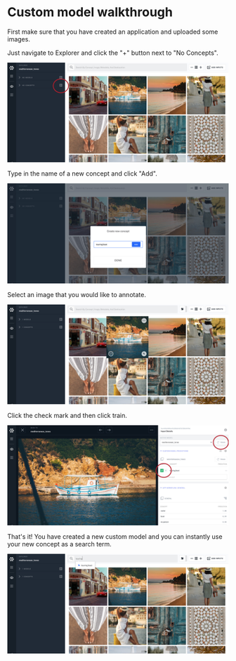 # Custom model walkthrough

First make sure that you have created an application and uploaded some images.

Just navigate to Explorer and click the "+" button next to "No Concepts".

![image](../../.gitbook/assets/plus_button.jpg)

Type in the name of a new concept and click "Add".

![image](../../.gitbook/assets/create_concpet.jpg)

Select an image that you would like to annotate.

![image](../../.gitbook/assets/select_image.jpg)

Click the check mark and then click train.

![image](../../.gitbook/assets/label_and_train.jpg)

That's it! You have created a new custom model and you can instantly use your new concept as a search term.

![image](../../.gitbook/assets/ready_to_search.jpg)

